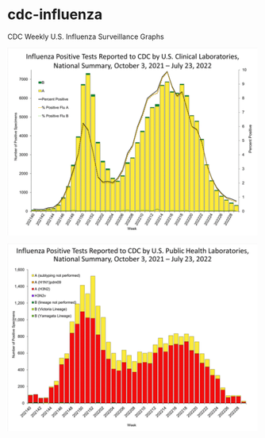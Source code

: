 # cdc-influenza
CDC Weekly U.S. Influenza Surveillance Graphs

![Clinical Laboratories](https://github.com/bbennett80/cdc-influenza/blob/main/WHONPHL29_small.gif)

![Public Health Laboratories](https://github.com/bbennett80/cdc-influenza/blob/main/WHOPHL29_small.gif)
        